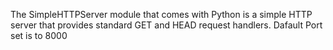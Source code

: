 The SimpleHTTPServer module that comes with Python is a simple HTTP server that provides standard GET and HEAD request handlers.
Dafault Port set is to 8000

